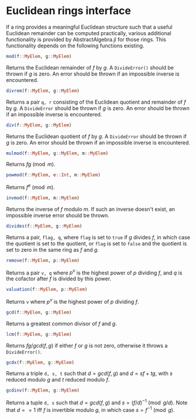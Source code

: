 # Euclidean rings interface

If a ring provides a meaningful Euclidean structure such that a useful Euclidean
remainder can be computed practically, various additional functionality is provided
by AbstractAlgebra.jl for those rings. This functionality depends on the following
functions existing.

```julia
mod(f::MyElem, g::MyElem)
```

Returns the Euclidean remainder of $f$ by $g$. A `DivideError()` should be thrown if
$g$ is zero. An error should be thrown if an impossible inverse is encountered.

```julia
divrem(f::MyElem, g::MyElem)
```

Returns a pair `q, r` consisting of the Euclidean quotient and remainder of $f$ by $g$.
A `DivideError` should be thrown if $g$ is zero. An error should be thrown if an
impossible inverse is encountered.

```julia
div(f::MyElem, g::MyElem)
```

Returns the Euclidean quotient of $f$ by $g$. A `DivideError` should be thrown if $g$
is zero. An error should be thrown if an impossible inverse is encountered.

```julia
mulmod(f::MyElem, g::MyElem, m::MyElem)
```

Returns $fg \pmod{m}$.

```julia
powmod(f::MyElem, e::Int, m::MyElem)
```

Returns $f^e \pmod{m}$.

```julia
invmod(f::MyElem, m::MyElem)
```

Returns the inverse of $f$ modulo $m$. If such an inverse doesn't exist, an impossible
inverse error should be thrown.

```julia
divides(f::MyElem, g::MyElem)
```

Returns a pair, `flag, q`, where `flag` is set to `true` if $g$ divides $f$, in which
case the quotient is set to the quotient, or `flag` is set to `false` and the quotient
is set to zero in the same ring as $f$ and $g$.

```julia
remove(f::MyElem, p::MyElem)
```

Returns a pair `v, q` where $p^v$ is the highest power of $p$ dividing $f$, and $q$ is
the cofactor after $f$ is divided by this power.

```julia
valuation(f::MyElem, p::MyElem)
```

Returns `v` where $p^v$ is the highest power of $p$ dividing $f$.

```julia
gcd(f::MyElem, g::MyElem)
```

Returns a greatest common divisor of $f$ and $g$.

```julia
lcm(f::MyElem, g::MyElem)
```

Returns $fg/gcd(f, g)$ if either $f$ or $g$ is not zero, otherwise it throws a
`DivideError()`.

```julia
gcdx(f::MyElem, g::MyElem)
```

Returns a triple `d, s, t` such that $d = gcd(f, g)$ and $d = sf + tg$, with $s$ reduced
modulo $g$ and $t$ reduced modulo $f$.

```julia
gcdinv(f::MyElem, g::MyElem)
```

Returns a tuple `d, s` such that $d = gcd(f, g)$ and $s = (f/d)^{-1} \pmod{g/d}$. Note
that $d == 1$ iff $f$ is invertible modulo $g$, in which case $s = f^{-1} \pmod{g}$.


